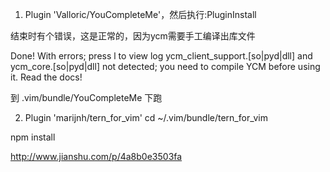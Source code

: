 1. Plugin 'Valloric/YouCompleteMe'，然后执行:PluginInstall

结束时有个错误，这是正常的，因为ycm需要手工编译出库文件

Done! With errors; press l to view log
ycm_client_support.[so|pyd|dll] and ycm_core.[so|pyd|dll] not detected; you need
to compile YCM before using it. Read the docs!

到 .vim/bundle/YouCompleteMe 下跑



2. Plugin 'marijnh/tern_for_vim'
cd ~/.vim/bundle/tern_for_vim

npm install


http://www.jianshu.com/p/4a8b0e3503fa
